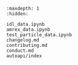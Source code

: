 ```{include} ../README.md
```

```{toctree}
:maxdepth: 1
:hidden:

idl_data.ipynb
amrex_data.ipynb
test_particle_data.ipynb
changelog.md
contributing.md
conduct.md
autoapi/index
```